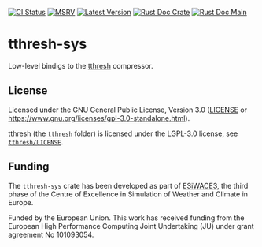 [![CI Status]][workflow] [![MSRV]][repo] [![Latest Version]][crates.io] [![Rust Doc Crate]][docs.rs] [![Rust Doc Main]][docs]

[CI Status]: https://img.shields.io/github/actions/workflow/status/juntyr/tthresh-rs/ci.yml?branch=main
[workflow]: https://github.com/juntyr/tthresh-rs/actions/workflows/ci.yml?query=branch%3Amain

[MSRV]: https://img.shields.io/badge/MSRV-1.82.0-blue
[repo]: https://github.com/juntyr/tthresh-rs

[Latest Version]: https://img.shields.io/crates/v/tthresh-sys
[crates.io]: https://crates.io/crates/tthresh-sys

[Rust Doc Crate]: https://img.shields.io/docsrs/tthresh-sys
[docs.rs]: https://docs.rs/tthresh-sys/

[Rust Doc Main]: https://img.shields.io/badge/docs-main-blue
[docs]: https://juntyr.github.io/tthresh-rs/tthresh_sys

# tthresh-sys

Low-level bindigs to the [tthresh] compressor.

[tthresh]: https://github.com/rballester/tthresh

## License

Licensed under the GNU General Public License, Version 3.0 ([LICENSE](LICENSE) or https://www.gnu.org/licenses/gpl-3.0-standalone.html).

tthresh (the [`tthresh`](tthresh) folder) is licensed under the LGPL-3.0 license, see [`tthresh/LICENSE`](tthresh/LICENSE).

## Funding

The `tthresh-sys` crate has been developed as part of [ESiWACE3](https://www.esiwace.eu), the third phase of the Centre of Excellence in Simulation of Weather and Climate in Europe.

Funded by the European Union. This work has received funding from the European High Performance Computing Joint Undertaking (JU) under grant agreement No 101093054.
